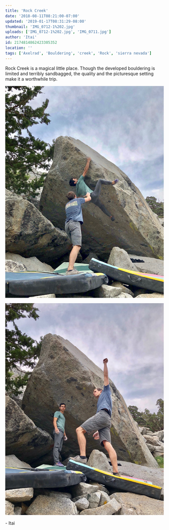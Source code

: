 ```yaml
---
title: 'Rock Creek'
date: '2018-08-11T08:21:00-07:00'
updated: '2019-01-17T08:31:29-08:00'
thumbnail: 'IMG_0712-1%202.jpg'
uploads: ['IMG_0712-1%202.jpg', 'IMG_0711.jpg']
author: 'Itai'
id: 2174814862423305352
location: ''
tags: ['Axelrad', 'Bouldering', 'creek', 'Rock', 'sierra nevada']
---
```

Rock Creek is a magical little place. Though the developed bouldering is limited and terribly sandbagged, the quality and the picturesque setting make it a worthwhile trip.

![Itai, sending Compression Sessions (V9)](uploads/IMG_0712-1%202.jpg)

![Joe, demonstrating the beta](uploads/IMG_0711.jpg)

\- Itai
